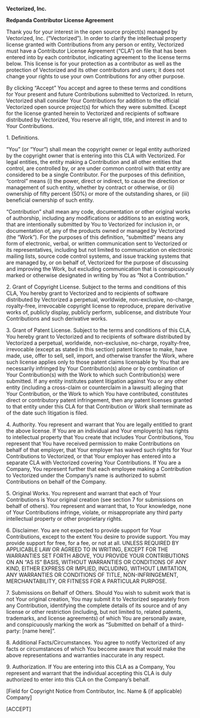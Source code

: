 **Vectorized, Inc.**

**Redpanda Contributor License Agreement**

Thank you for your interest in the open source project(s) managed by
Vectorized, Inc. (“Vectorized”). In order to clarify the intellectual
property license granted with Contributions from any person or entity,
Vectorized must have a Contributor License Agreement (“CLA”) on file
that has been entered into by each contributor, indicating agreement to
the license terms below. This license is for your protection as a
contributor as well as the protection of Vectorized and its other
contributors and users; it does not change your rights to use your own
Contributions for any other purpose.

By clicking “Accept” You accept and agree to these terms and conditions
for Your present and future Contributions submitted to Vectorized. In
return, Vectorized shall consider Your Contributions for addition to the
official Vectorized open source project(s) for which they were
submitted. Except for the license granted herein to Vectorized and
recipients of software distributed by Vectorized, You reserve all right,
title, and interest in and to Your Contributions.

1\. Definitions.

“You” (or “Your”) shall mean the copyright owner or legal entity
authorized by the copyright owner that is entering into this CLA with
Vectorized. For legal entities, the entity making a Contribution and all
other entities that control, are controlled by, or are under common
control with that entity are considered to be a single Contributor. For
the purposes of this definition, “control” means (i) the power, direct
or indirect, to cause the direction or management of such entity,
whether by contract or otherwise, or (ii) ownership of fifty percent
(50%) or more of the outstanding shares, or (iii) beneficial ownership
of such entity.

“Contribution” shall mean any code, documentation or other original
works of authorship, including any modifications or additions to an
existing work, that are intentionally submitted by You to Vectorized for
inclusion in, or documentation of, any of the products owned or managed
by Vectorized (the “Work”). For the purposes of this definition,
“submitted” means any form of electronic, verbal, or written
communication sent to Vectorized or its representatives, including but
not limited to communication on electronic mailing lists, source code
control systems, and issue tracking systems that are managed by, or on
behalf of, Vectorized for the purpose of discussing and improving the
Work, but excluding communication that is conspicuously marked or
otherwise designated in writing by You as “Not a Contribution.”

2\. Grant of Copyright License. Subject to the terms and conditions of
this CLA, You hereby grant to Vectorized and to recipients of software
distributed by Vectorized a perpetual, worldwide, non-exclusive,
no-charge, royalty-free, irrevocable copyright license to reproduce,
prepare derivative works of, publicly display, publicly perform,
sublicense, and distribute Your Contributions and such derivative works.

3\. Grant of Patent License. Subject to the terms and conditions of this
CLA, You hereby grant to Vectorized and to recipients of software
distributed by Vectorized a perpetual, worldwide, non-exclusive,
no-charge, royalty-free, irrevocable (except as stated in this section)
patent license to make, have made, use, offer to sell, sell, import, and
otherwise transfer the Work, where such license applies only to those
patent claims licensable by You that are necessarily infringed by Your
Contribution(s) alone or by combination of Your Contribution(s) with the
Work to which such Contribution(s) were submitted. If any entity
institutes patent litigation against You or any other entity (including
a cross-claim or counterclaim in a lawsuit) alleging that Your
Contribution, or the Work to which You have contributed, constitutes
direct or contributory patent infringement, then any patent licenses
granted to that entity under this CLA for that Contribution or Work
shall terminate as of the date such litigation is filed.

4\. Authority. You represent and warrant that You are legally entitled
to grant the above license. If You are an individual and Your
employer(s) has rights to intellectual property that You create that
includes Your Contributions, You represent that You have received
permission to make Contributions on behalf of that employer, that Your
employer has waived such rights for Your Contributions to Vectorized, or
that Your employer has entered into a separate CLA with Vectorized
covering Your Contributions. If You are a Company, You represent further
that each employee making a Contribution to Vectorized under the
Company’s name is authorized to submit Contributions on behalf of the
Company.

5\. Original Works. You represent and warrant that each of Your
Contributions is Your original creation (see section 7 for submissions
on behalf of others). You represent and warrant that, to Your knowledge,
none of Your Contributions infringe, violate, or misappropriate any
third party intellectual property or other proprietary rights.

6\. Disclaimer. You are not expected to provide support for Your
Contributions, except to the extent You desire to provide support. You
may provide support for free, for a fee, or not at all. UNLESS REQUIRED
BY APPLICABLE LAW OR AGREED TO IN WRITING, EXCEPT FOR THE WARRANTIES SET
FORTH ABOVE, YOU PROVIDE YOUR CONTRIBUTIONS ON AN “AS IS” BASIS, WITHOUT
WARRANTIES OR CONDITIONS OF ANY KIND, EITHER EXPRESS OR IMPLIED,
INCLUDING, WITHOUT LIMITATION, ANY WARRANTIES OR CONDITIONS OF TITLE,
NON-INFRINGEMENT, MERCHANTABILITY, OR FITNESS FOR A PARTICULAR PURPOSE.

7\. Submissions on Behalf of Others. Should You wish to submit work that
is not Your original creation, You may submit it to Vectorized
separately from any Contribution, identifying the complete details of
its source and of any license or other restriction (including, but not
limited to, related patents, trademarks, and license agreements) of
which You are personally aware, and conspicuously marking the work as
“Submitted on behalf of a third-party: \[name here\]”.

8\. Additional Facts/Circumstances. You agree to notify Vectorized of
any facts or circumstances of which You become aware that would make the
above representations and warranties inaccurate in any respect.

9\. Authorization. If You are entering into this CLA as a Company, You
represent and warrant that the individual accepting this CLA is duly
authorized to enter into this CLA on the Company’s behalf.

\[Field for Copyright Notice from Contributor, Inc. Name & (if
applicable) Company\]

\[ACCEPT\]
